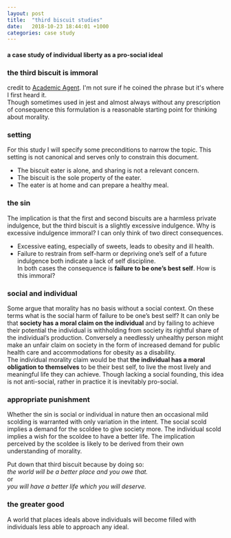 ```yaml
---
layout: post
title:  "third biscuit studies"
date:   2018-10-23 18:44:01 +1000
categories: case study
---
```

#### a case study of individual liberty as a pro-social ideal
### the third biscuit is immoral
credit to [Academic Agent](https://www.youtube.com/channel/UCyawG3aTE7RmNQcFQskDWcw).  I'm not sure if he coined the phrase but it's where I first heard it.  
Though sometimes used in jest and almost always without any prescription of consequence this formulation is a reasonable starting point for thinking about morality.  

### setting
For this study I will specify some preconditions to narrow the topic.  This setting is not canonical and serves only to constrain this document.  
* The biscuit eater is alone, and sharing is not a relevant concern.  
* The biscuit is the sole property of the eater.  
* The eater is at home and can prepare a healthy meal.  

### the sin
The implication is that the first and second biscuits are a harmless private indulgence, but the third biscuit is a slightly excessive indulgence.  Why is excessive indulgence immoral?  I can only think of two direct consequences.  
*	Excessive eating, especially of sweets, leads to obesity and ill health.  
*	Failure to restrain from self-harm or depriving one’s self of a future indulgence both indicate a lack of self discipline.  
In both cases the consequence is **failure to be one’s best self**.  How is this immoral?  

### social and individual
Some argue that morality has no basis without a social context.  On these terms what is the social harm of failure to be one’s best self?  It can only be that **society has a moral claim on the individual** and by failing to achieve their potential the individual is withholding from society its rightful share of the individual’s production. Conversely a needlessly unhealthy person might make an unfair claim on society in the form of increased demand for public health care and accommodations for obesity as a disability.    
The individual morality claim would be that **the individual has a moral obligation to themselves** to be their best self, to live the most lively and meaningful life they can achieve.  Though lacking a social founding, this idea is not anti-social, rather in practice it is inevitably pro-social.

### appropriate punishment

Whether the sin is social or individual in nature then an occasional mild scolding is warranted with only variation in the intent.  The social scold implies a demand for the scoldee to give society more.  The individual scold implies a wish for the scoldee to have a better life.  The implication perceived by the scoldee is likely to be derived from their own understanding of morality.

Put down that third biscuit because by doing so:  
  *the world will be a better place and you owe that.*  
or  
  *you will have a better life which you will deserve.*  

### the greater good

A world that places ideals above individuals will become filled with individuals less able to approach any ideal.
